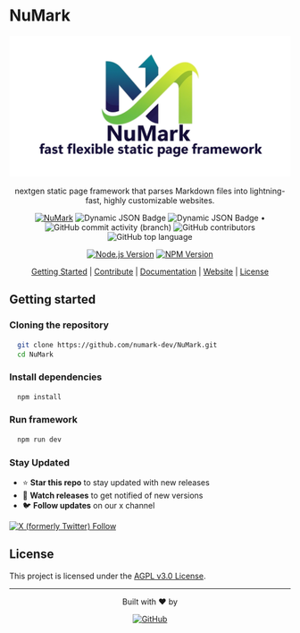 # NuMark

<div align="center">
  <img src="banner.png" alt="NuMark Banner" width="800" />

nextgen static page framework that parses Markdown files into lightning-fast, highly customizable websites.

[![NuMark](https://img.shields.io/badge/NuMark-Static%20Site%20Generator-blue.svg)](https://github.com/numark/numark)
![Dynamic JSON Badge](https://img.shields.io/badge/dynamic/json?url=https%3A%2F%2Fraw.githubusercontent.com%2Fnumark-dev%2FNuMark%2Frefs%2Fheads%2Fmain%2Fpackage.json&query=version&label=Version)
![Dynamic JSON Badge](https://img.shields.io/badge/dynamic/json?url=https%3A%2F%2Fraw.githubusercontent.com%2Fnumark-dev%2FNuMark%2Frefs%2Fheads%2Fmain%2Fpackage.json&query=%24.release.state&label=State)
• ![GitHub commit activity (branch)](https://img.shields.io/github/commit-activity/t/numark-dev/NuMark/main)
![GitHub contributors](https://img.shields.io/github/contributors/numark-dev/NuMark?color=blue)
![GitHub top language](https://img.shields.io/github/languages/top/numark-dev/NuMark)

[![Node.js Version](https://img.shields.io/badge/Node.js-22.18-brightgreen)](https://nodejs.org)
[![NPM Version](https://img.shields.io/npm/v/npm?color=%23F5D627)](https://www.npmjs.com/)

[Getting Started](#getting-started) | [Contribute](CONTRIBUTING.md) | [Documentation](https://github.com/numark-dev/NuMark/wiki) | [Website](https://numark-dev.github.io/NuMark/) | [License](#license)
</div>

## Getting started

### Cloning the repository

```bash
  git clone https://github.com/numark-dev/NuMark.git
  cd NuMark
```

### Install dependencies

```bash
  npm install
```

### Run framework
```bash
  npm run dev
```

### **Stay Updated**
- ⭐ **Star this repo** to stay updated with new releases
- 👀 **Watch releases** to get notified of new versions
- 🐦 **Follow updates** on our x channel

[![X (formerly Twitter) Follow](https://img.shields.io/twitter/follow/numark_dev)](https://x.com/NuMark_dev)

## License

This project is licensed under the [AGPL v3.0 License](LICENSE.md).

---

<div align="center">

Built with ❤️ by

[![GitHub](https://img.shields.io/badge/GitHub-kenTHiC-181717?style=flat&logo=github)](https://github.com/kenTHiC)

</div>
